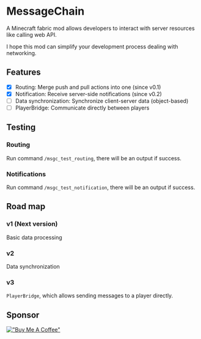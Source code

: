 # MessageChain

A Minecraft fabric mod allows developers to interact with server resources like calling web API.

I hope this mod can simplify your development process dealing with networking.

## Features

- [x] Routing: Merge push and pull actions into one (since v0.1)
- [x] Notification: Receive server-side notifications (since v0.2)
- [ ] Data synchronization: Synchronize client-server data (object-based)
- [ ] PlayerBridge: Communicate directly between players

## Testing

### Routing

Run command `/msgc_test_routing`, there will be an output if success.

### Notifications

Run command `/msgc_test_notification`, there will be an output if success.

## Road map

### v1 (Next version)

Basic data processing

### v2

Data synchronization

### v3

`PlayerBridge`, which allows sending messages to a player directly.

## Sponsor

[!["Buy Me A Coffee"](https://www.buymeacoffee.com/assets/img/custom_images/orange_img.png)](https://www.buymeacoffee.com/ranzeplay/messagechain)

